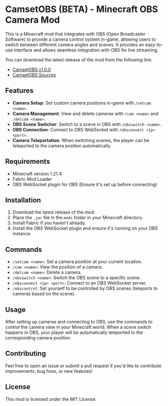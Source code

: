 # CamsetOBS (BETA) - Minecraft OBS Camera Mod

This is a Minecraft mod that integrates with OBS (Open Broadcaster Software) to provide a camera control system in-game, allowing users to switch between different camera angles and scenes. It provides an easy-to-use interface and allows seamless integration with OBS for live streaming.

You can download the latest release of the mod from the following link:
- [CamsetOBS v1.0.0](https://github.com/pluem4898/camsetobs/releases/download/untagged-cc120606dba8d97a4baa/camsetobs-1.0.0.jar)
- [CamsetOBS Sources](https://github.com/pluem4898/camsetobs/releases/download/untagged-cc120606dba8d97a4baa/camsetobs-1.0.0.jar)

## Features
- **Camera Setup**: Set custom camera positions in-game with `/setcam <name>`.
- **Camera Management**: View and delete cameras with `/cam <name>` and `/delcam <name>`.
- **OBS Scene Switcher**: Switch to a scene in OBS with `/obsswitch <name>`.
- **OBS Connection**: Connect to OBS WebSocket with `/obsconnect <ip> <port>`.
- **Camera Teleportation**: When switching scenes, the player can be teleported to the camera position automatically.

## Requirements
- Minecraft version 1.21.4
- Fabric Mod Loader
- OBS WebSocket plugin for OBS (Ensure it's set up before connecting)

## Installation

1. Download the latest release of the mod.
2. Place the `.jar` file in the `mods` folder in your Minecraft directory.
3. Install Fabric if you haven't already.
4. Install the OBS WebSocket plugin and ensure it's running on your OBS instance.

## Commands
- `/setcam <name>`: Set a camera position at your current location.
- `/cam <name>`: View the position of a camera.
- `/delcam <name>`: Delete a camera.
- `/obsswitch <name>`: Switch the OBS scene to a specific scene.
- `/obsconnect <ip> <port>`: Connect to an OBS WebSocket server.
- `/obscontrol`: Set yourself to be controlled by OBS scenes (teleports to cameras based on the scene).

## Usage
After setting up cameras and connecting to OBS, use the commands to control the camera view in your Minecraft world. When a scene switch happens in OBS, your player will be automatically teleported to the corresponding camera position.

## Contributing
Feel free to open an issue or submit a pull request if you'd like to contribute improvements, bug fixes, or new features!

## License
This mod is licensed under the MIT License.
